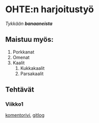 # OHTE:n harjoitustyö
_Tykkään **banaaneista**_

## Maistuu myös:
1. Porkkanat
1. Omenat
1. Kaalit
	1. Kukkakaalit
	1. Parsakaalit

## Tehtävät
### Viikko1
[komentorivi](https://github.com/J-Uhero/ot-harjoitustyo/blob/master/laskarit/komentorivi.txt),
[gitlog](https://github.com/J-Uhero/ot-harjoitustyo/blob/master/laskarit/gitlog.txt)
